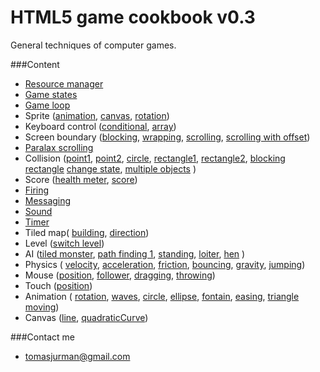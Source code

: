 # HTML5 game cookbook v0.3

General techniques of computer games.

###Content
- [Resource manager](#)
- [Game states](#)
- [Game loop](#)
- Sprite ([animation](#), [canvas](#), [rotation](#))
- Keyboard control ([conditional](#), [array](#))
- Screen boundary ([blocking](#), [wrapping](#), [scrolling](#), [scrolling with offset](#))
- [Paralax scrolling](#)
- Collision ([point1](#), [point2](#), [circle](#), [rectangle1](#), [rectangle2](#), [blocking rectangle](#) [change state](#), [multiple objects](#) )
- Score ([health meter](#), [score](#))
- [Firing](#)
- [Messaging](#)
- [Sound](#)
- [Timer](#)
- Tiled map( [building](#), [direction](#))
- Level ([switch level](#))
- AI ([tiled monster](#), [path finding 1](#), [standing](#), [loiter](#), [hen](#) )
- Physics ( [velocity](#), [acceleration](#), [friction](#), [bouncing](#), [gravity](#), [jumping](#))
- Mouse ([position](#), [follower](#), [dragging](#), [throwing](#))
- Touch ([position](#))
- Animation ( [rotation](#), [waves](#), [circle](#), [ellipse](#), [fontain](#), [easing](#), [triangle moving](#))
- Canvas ([line](#), [quadraticCurve](#))


###Contact me
- tomasjurman@gmail.com


